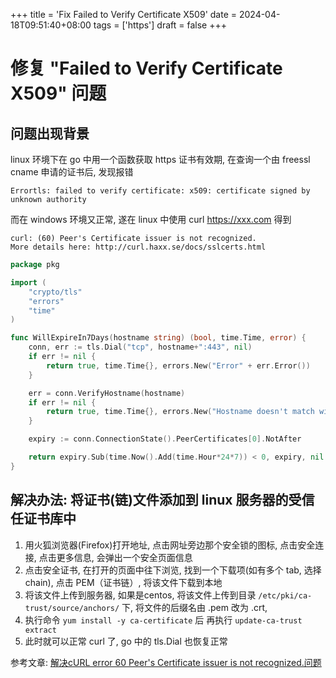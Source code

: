 +++
title = 'Fix Failed to Verify Certificate X509'
date = 2024-04-18T09:51:40+08:00
tags = ['https']
draft = false
+++

# 修复 "Failed to Verify Certificate X509" 问题

## 问题出现背景
linux 环境下在 go 中用一个函数获取 https 证书有效期, 在查询一个由 freessl cname 申请的证书后, 发现报错 
```shell
Errortls: failed to verify certificate: x509: certificate signed by unknown authority
```

而在 windows 环境又正常, 遂在 linux 中使用 curl https://xxx.com 得到
```shell
curl: (60) Peer's Certificate issuer is not recognized.
More details here: http://curl.haxx.se/docs/sslcerts.html
```

```go
package pkg

import (
    "crypto/tls"
    "errors"
    "time"
)

func WillExpireIn7Days(hostname string) (bool, time.Time, error) {
    conn, err := tls.Dial("tcp", hostname+":443", nil)
    if err != nil {
        return true, time.Time{}, errors.New("Error" + err.Error())
    }

    err = conn.VerifyHostname(hostname)
    if err != nil {
        return true, time.Time{}, errors.New("Hostname doesn't match with certificate: " + err.Error())
    }

    expiry := conn.ConnectionState().PeerCertificates[0].NotAfter

    return expiry.Sub(time.Now().Add(time.Hour*24*7)) < 0, expiry, nil
}


```

## 解决办法: 将证书(链)文件添加到 linux 服务器的受信任证书库中

1. 用火狐浏览器(Firefox)打开地址, 点击网址旁边那个安全锁的图标, 点击安全连接, 点击更多信息, 会弹出一个安全页面信息   
2. 点击安全证书, 在打开的页面中往下浏览, 找到一个下载项(如有多个 tab, 选择 chain), 点击 PEM（证书链）, 将该文件下载到本地  
3. 将该文件上传到服务器, 如果是centos, 将该文件上传到目录 `/etc/pki/ca-trust/source/anchors/` 下, 将文件的后缀名由 .pem 改为 .crt,
4. 执行命令 `yum install -y ca-certificate` 后 再执行 `update-ca-trust extract`  
5. 此时就可以正常 curl 了, go 中的 tls.Dial 也恢复正常  


参考文章: [解决cURL error 60 Peer's Certificate issuer is not recognized.问题](https://www.xiaoxiaoguo.cn/php/cURL-error-60.html)
